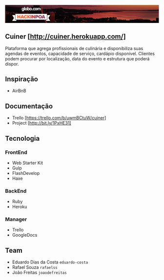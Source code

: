 <img alt="HackinPoa - 04/2014" src="https://github.com/rafaelss/hackinpoa-cuiner/raw/master/design/misc/header-hackinpoa.jpg" />

## Cuiner [http://cuiner.herokuapp.com/]

Plataforma que agrega profissionais de culinária e disponibiliza suas agendas de eventos, capacidade de serviço, cardápio disponível. Clientes podem procurar por localização, data do evento e estrutura que poderá dispor.

## Inspiração
 * AirBnB
 
## Documentação
 * Trello [https://trello.com/b/uwmBCtuW/cuiner]
 * Project [http://bit.ly/1PxHE31]

## Tecnologia

### FrontEnd
 * Web Starter Kit
 * Gulp
 * FlashDevelop
 * Haxe

### BackEnd
  * Ruby
  * Heroku
  
### Manager
 * Trello
 * GoogleDocs
	 
## Team

 * Eduardo Dias da Costa `eduardo-costa`
 * Rafael Souza `rafaelss`
 * João Freitas `joaodefreitas`

